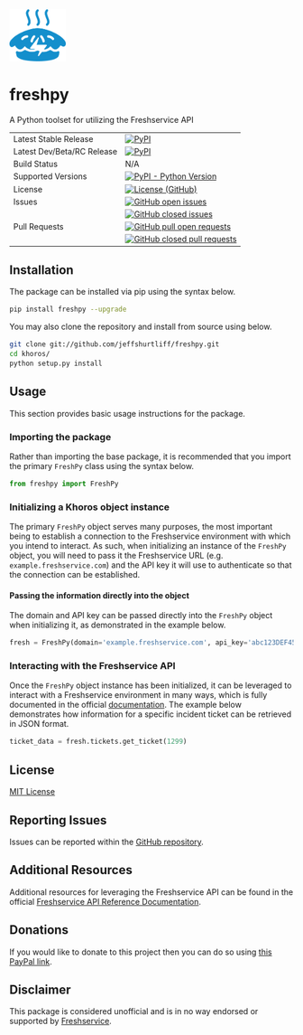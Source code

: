 <img src="docs/freshpy-logo-w100.png" width="100" />

# freshpy
A Python toolset for utilizing the Freshservice API

<table>
    <tr>
        <td>Latest Stable Release</td>
        <td>
            <a href='https://pypi.org/project/freshpy/'>
                <img alt="PyPI" src="https://img.shields.io/pypi/v/fresphy">
            </a>
        </td>
    </tr>
    <tr>
        <td>Latest Dev/Beta/RC Release</td>
        <td>
            <a href='https://pypi.org/project/freshpy/#history'>
                <img alt="PyPI" src="https://img.shields.io/badge/pypi-1.0.0dev1-blue">
            </a>
        </td>
    </tr>
    <tr>
        <td>Build Status</td>
        <td>
            N/A
            <!--
            <a href="https://github.com/jeffshurtliff/freshpy/blob/master/.github/workflows/pythonpackage.yml">
                <img alt="GitHub Workflow Status" 
                src="https://img.shields.io/github/workflow/status/jeffshurtliff/khoros/Python package">
            </a>
            -->
        </td>
    </tr>
    <tr>
        <td>Supported Versions</td>
        <td>
            <a href='https://pypi.org/project/freshpy/'>
                <img alt="PyPI - Python Version" src="https://img.shields.io/pypi/pyversions/freshpy">
            </a>
        </td>
    </tr>
    <!--
    <tr>
        <td>Code Coverage</td>
        <td>
            <a href="https://codecov.io/gh/jeffshurtliff/freshpy">
                <img src="https://codecov.io/gh/jeffshurtliff/freshpy/branch/master/graph/badge.svg" />
            </a>
        </td>
    </tr>
    <tr>
        <td>Code Quality (LGTM)</td>
        <td>
            <a href="https://lgtm.com/projects/g/jeffshurtliff/freshpy">
            <img alt="LGTM Grade" src="https://img.shields.io/lgtm/grade/python/github/jeffshurtliff/freshpy">
            </a>
        </td>
    </tr>
    <tr>
        <td>CodeFactor Grade</td>
        <td>
            <a href="https://lgtm.com/projects/g/jeffshurtliff/freshpy">
            <img alt="CodeFactor Grade" src="https://img.shields.io/codefactor/grade/github/jeffshurtliff/freshpy">
            </a>
        </td>
    </tr>
    <tr>
        <td>Documentation</td>
        <td>
            <a href='https://freshpy.readthedocs.io/en/latest/?badge=latest'>
                <img src='https://readthedocs.org/projects/freshpy/badge/?version=latest' alt='Documentation Status' /><br />
            </a>
        </td>
    </tr>
    <tr>
        <td>Security Audits</td>
        <td>
            <a href="https://github.com/marketplace/actions/python-security-check-using-bandit">
                <img alt="Bandit" src="https://img.shields.io/badge/security-bandit-yellow.svg">
            </a><br />
            <a href="https://github.com/marketplace/actions/pycharm-python-security-scanner">
                <img alt="PyCharm Security Scanner" src="https://img.shields.io/badge/security-pycharm%20security%20scanner-green">
            </a>
        </td>
    </tr>
    -->
    <tr>
        <td>License</td>
        <td>
            <a href="https://github.com/jeffshurtliff/freshpy/blob/master/LICENSE">
                <img alt="License (GitHub)" src="https://img.shields.io/github/license/jeffshurtliff/freshpy">
            </a>
        </td>
    </tr>
    <tr>
        <td style="vertical-align: top;">Issues</td>
        <td>
            <a href="https://github.com/jeffshurtliff/freshpy/issues">
                <img style="margin-bottom:5px;" alt="GitHub open issues" src="https://img.shields.io/github/issues-raw/jeffshurtliff/freshpy"><br />
            </a>
            <a href="https://github.com/jeffshurtliff/freshpy/issues">
                <img alt="GitHub closed issues" src="https://img.shields.io/github/issues-closed-raw/jeffshurtliff/freshpy">
            </a>
        </td>
    </tr>
    <tr>
        <td style="vertical-align: top;">Pull Requests</td>
        <td>
            <a href="https://github.com/jeffshurtliff/freshpy/pulls">
                <img style="margin-bottom:5px;" alt="GitHub pull open requests" src="https://img.shields.io/github/issues-pr-raw/jeffshurtliff/freshpy"><br />
            </a>
            <a href="https://github.com/jeffshurtliff/freshpy/pulls">
                <img alt="GitHub closed pull requests" src="https://img.shields.io/github/issues-pr-closed-raw/jeffshurtliff/freshpy">
            </a>
        </td>
    </tr>
</table>

## Installation
The package can be installed via pip using the syntax below.

```sh
pip install freshpy --upgrade
```

You may also clone the repository and install from source using below.

```sh
git clone git://github.com/jeffshurtliff/freshpy.git
cd khoros/
python setup.py install
```

## Usage
This section provides basic usage instructions for the package.

### Importing the package
Rather than importing the base package, it is recommended that you import the primary `FreshPy` class using the syntax
below.

```python
from freshpy import FreshPy
```

### Initializing a Khoros object instance
The primary `FreshPy` object serves many purposes, the most important being to establish a connection to the 
Freshservice environment with which you intend to interact. As such, when initializing an instance of the `FreshPy` 
object, you will need to pass it the Freshservice URL (e.g. `example.freshservice.com`) and the API key it will use 
to authenticate so that the connection can be established.

#### Passing the information directly into the object
The domain and API key can be passed directly into the `FreshPy` object when initializing it, as
demonstrated in the example below.

```python
fresh = FreshPy(domain='example.freshservice.com', api_key='abc123DEF456')
```

### Interacting with the Freshservice API
Once the `FreshPy` object instance has been initialized, it can be leveraged to interact with a Freshservice
environment in many ways, which is fully documented in the official
[documentation](https://api.freshservice.com/). The example below demonstrates how information for a specific incident 
ticket can be retrieved in JSON format.

```python
ticket_data = fresh.tickets.get_ticket(1299)
```

## License
[MIT License](https://github.com/jeffshurtliff/freshpy/blob/master/LICENSE)

## Reporting Issues
Issues can be reported within the [GitHub repository](https://github.com/jeffshurtliff/freshpy/issues).

## Additional Resources
Additional resources for leveraging the Freshservice API can be found in the official
[Freshservice API Reference Documentation](https://api.freshservice.com/s).

## Donations
If you would like to donate to this project then you can do so using 
[this PayPal link](https://www.paypal.com/cgi-bin/webscr?cmd=_donations&business=XDZ8M6UV6EFK6&item_name=FreshPy&currency_code=USD).

## Disclaimer
This package is considered unofficial and is in no way endorsed or supported by 
[Freshservice](https://www.freshservice.com).

